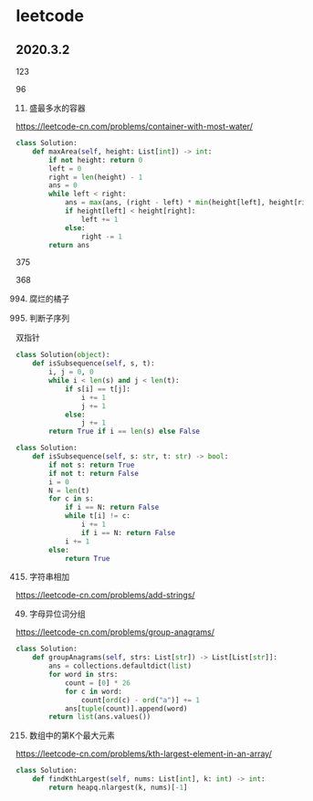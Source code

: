 # leetcode

## 2020.3.2


123

96


11. 盛最多水的容器

https://leetcode-cn.com/problems/container-with-most-water/

```python
class Solution:
    def maxArea(self, height: List[int]) -> int:
        if not height: return 0
        left = 0
        right = len(height) - 1
        ans = 0
        while left < right:
            ans = max(ans, (right - left) * min(height[left], height[right]))
            if height[left] < height[right]:
                left += 1
            else: 
                right -= 1
        return ans
```

375

368

994. 腐烂的橘子

392. 判断子序列

双指针

```python
class Solution(object):
    def isSubsequence(self, s, t):    
        i, j = 0, 0
        while i < len(s) and j < len(t):
            if s[i] == t[j]:
                i += 1
                j += 1
            else:
                j += 1
        return True if i == len(s) else False
```

```python
class Solution:
    def isSubsequence(self, s: str, t: str) -> bool:
        if not s: return True
        if not t: return False
        i = 0
        N = len(t)
        for c in s:
            if i == N: return False
            while t[i] != c:
                i += 1
                if i == N: return False
            i += 1
        else:
            return True
```

415. 字符串相加

https://leetcode-cn.com/problems/add-strings/

49. 字母异位词分组

https://leetcode-cn.com/problems/group-anagrams/

```python
class Solution:
    def groupAnagrams(self, strs: List[str]) -> List[List[str]]:
        ans = collections.defaultdict(list)
        for word in strs:
            count = [0] * 26
            for c in word:
                count[ord(c) - ord("a")] += 1
            ans[tuple(count)].append(word)
        return list(ans.values())
```
215. 数组中的第K个最大元素

https://leetcode-cn.com/problems/kth-largest-element-in-an-array/

```python
class Solution:
    def findKthLargest(self, nums: List[int], k: int) -> int:
        return heapq.nlargest(k, nums)[-1]
```